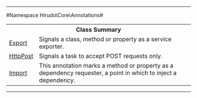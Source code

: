 

- - -

#Namespace Hirudo\Core\Annotations#

<table class="title">
<tr><th colspan="2" class="title">Class Summary</th></tr>
<tr><td class="name"><a href="">Export</a></td><td class="description">Signals a class, method or property as a service exporter.</td></tr>
<tr><td class="name"><a href="">HttpPost</a></td><td class="description">Signals a task to accept POST requests only.</td></tr>
<tr><td class="name"><a href="">Import</a></td><td class="description">This annotation marks a method or property as a dependency requester, a point in which
to inject a dependency.</td></tr>
</table>

- - -

